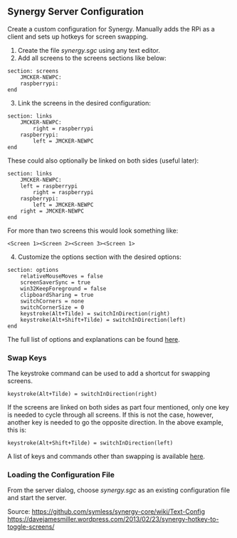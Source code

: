 
## Synergy Server Configuration

Create a custom configuration for Synergy. Manually adds the RPi as a client and sets up hotkeys for screen swapping.

1. Create the file *synergy.sgc* using any text editor.
2. Add all screens to the screens sections like below:
```
section: screens
	JMCKER-NEWPC:
	raspberrypi:
end
```
3. Link the screens in the desired configuration:
```
section: links
	JMCKER-NEWPC:
		right = raspberrypi
	raspberrypi:
		left = JMCKER-NEWPC
end
```
These could also optionally be linked on both sides (useful later):
```
section: links
	JMCKER-NEWPC:
    left = raspberrypi
		right = raspberrypi
	raspberrypi:
		left = JMCKER-NEWPC
    right = JMCKER-NEWPC
end
```
For more than two screens this would look something like:
```
<Screen 1><Screen 2><Screen 3><Screen 1>
````

4. Customize the options section with the desired options:
```
section: options
	relativeMouseMoves = false
	screenSaverSync = true
	win32KeepForeground = false
	clipboardSharing = true
	switchCorners = none 
	switchCornerSize = 0
	keystroke(Alt+Tilde) = switchInDirection(right)
	keystroke(Alt+Shift+Tilde) = switchInDirection(left)
end
```

The full list of options and explanations can be found [here](https://github.com/symless/synergy-core/wiki/Text-Config#options).

### Swap Keys
The keystroke command can be used to add a shortcut for swapping screens.
```
keystroke(Alt+Tilde) = switchInDirection(right)
```
If the screens are linked on both sides as part four mentioned, only one key is needed to cycle through all screens.
If this is not the case, however, another key is needed to go the opposite direction. In the above example, this is:
```
keystroke(Alt+Shift+Tilde) = switchInDirection(left)
```
A list of keys and commands other than swapping is available [here](https://github.com/symless/synergy-core/wiki/Text-Config#Keynames).

### Loading the Configuration File
From the server dialog, choose *synergy.sgc* as an existing configuration file and start the server.

Source: https://github.com/symless/synergy-core/wiki/Text-Config
        https://davejamesmiller.wordpress.com/2013/02/23/synergy-hotkey-to-toggle-screens/
